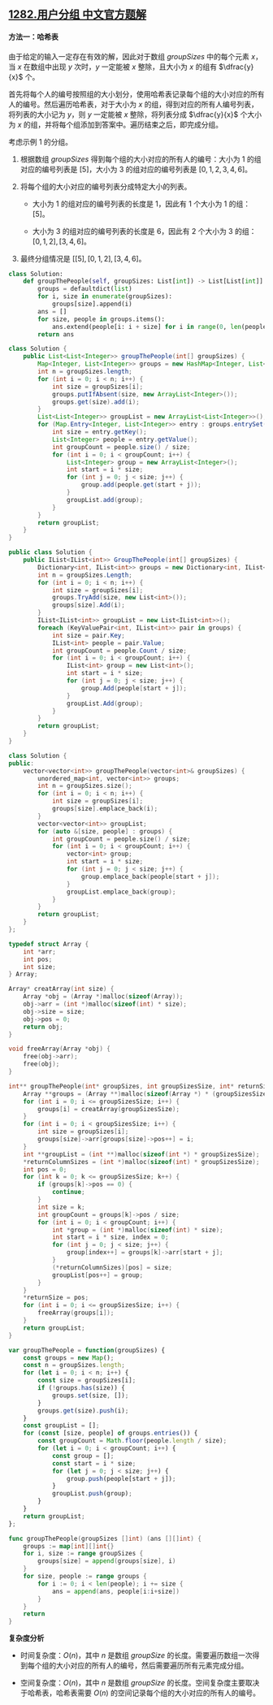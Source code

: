## [1282.用户分组 中文官方题解](https://leetcode.cn/problems/group-the-people-given-the-group-size-they-belong-to/solutions/100000/yong-hu-fen-zu-by-leetcode-solution)
#### 方法一：哈希表

由于给定的输入一定存在有效的解，因此对于数组 $\textit{groupSizes}$ 中的每个元素 $x$，当 $x$ 在数组中出现 $y$ 次时，$y$ 一定能被 $x$ 整除，且大小为 $x$ 的组有 $\dfrac{y}{x}$ 个。

首先将每个人的编号按照组的大小划分，使用哈希表记录每个组的大小对应的所有人的编号。然后遍历哈希表，对于大小为 $x$ 的组，得到对应的所有人编号列表，将列表的大小记为 $y$，则 $y$ 一定能被 $x$ 整除，将列表分成 $\dfrac{y}{x}$ 个大小为 $x$ 的组，并将每个组添加到答案中。遍历结束之后，即完成分组。

考虑示例 1 的分组。

1. 根据数组 $\textit{groupSizes}$ 得到每个组的大小对应的所有人的编号：大小为 $1$ 的组对应的编号列表是 $[5]$，大小为 $3$ 的组对应的编号列表是 $[0, 1, 2, 3, 4, 6]$。

2. 将每个组的大小对应的编号列表分成特定大小的列表。

   - 大小为 $1$ 的组对应的编号列表的长度是 $1$，因此有 $1$ 个大小为 $1$ 的组：$[5]$。

   - 大小为 $3$ 的组对应的编号列表的长度是 $6$，因此有 $2$ 个大小为 $3$ 的组：$[0, 1, 2], [3, 4, 6]$。

3. 最终分组情况是 $[[5], [0, 1, 2], [3, 4, 6]$。

```Python [sol1-Python3]
class Solution:
    def groupThePeople(self, groupSizes: List[int]) -> List[List[int]]:
        groups = defaultdict(list)
        for i, size in enumerate(groupSizes):
            groups[size].append(i)
        ans = []
        for size, people in groups.items():
            ans.extend(people[i: i + size] for i in range(0, len(people), size))
        return ans
```

```Java [sol1-Java]
class Solution {
    public List<List<Integer>> groupThePeople(int[] groupSizes) {
        Map<Integer, List<Integer>> groups = new HashMap<Integer, List<Integer>>();
        int n = groupSizes.length;
        for (int i = 0; i < n; i++) {
            int size = groupSizes[i];
            groups.putIfAbsent(size, new ArrayList<Integer>());
            groups.get(size).add(i);
        }
        List<List<Integer>> groupList = new ArrayList<List<Integer>>();
        for (Map.Entry<Integer, List<Integer>> entry : groups.entrySet()) {
            int size = entry.getKey();
            List<Integer> people = entry.getValue();
            int groupCount = people.size() / size;
            for (int i = 0; i < groupCount; i++) {
                List<Integer> group = new ArrayList<Integer>();
                int start = i * size;
                for (int j = 0; j < size; j++) {
                    group.add(people.get(start + j));
                }
                groupList.add(group);
            }
        }
        return groupList;
    }
}
```

```C# [sol1-C#]
public class Solution {
    public IList<IList<int>> GroupThePeople(int[] groupSizes) {
        Dictionary<int, IList<int>> groups = new Dictionary<int, IList<int>>();
        int n = groupSizes.Length;
        for (int i = 0; i < n; i++) {
            int size = groupSizes[i];
            groups.TryAdd(size, new List<int>());
            groups[size].Add(i);
        }
        IList<IList<int>> groupList = new List<IList<int>>();
        foreach (KeyValuePair<int, IList<int>> pair in groups) {
            int size = pair.Key;
            IList<int> people = pair.Value;
            int groupCount = people.Count / size;
            for (int i = 0; i < groupCount; i++) {
                IList<int> group = new List<int>();
                int start = i * size;
                for (int j = 0; j < size; j++) {
                    group.Add(people[start + j]);
                }
                groupList.Add(group);
            }
        }
        return groupList;
    }
}
```

```C++ [sol1-C++]
class Solution {
public:
    vector<vector<int>> groupThePeople(vector<int>& groupSizes) {
        unordered_map<int, vector<int>> groups;
        int n = groupSizes.size();
        for (int i = 0; i < n; i++) {
            int size = groupSizes[i];
            groups[size].emplace_back(i);
        }
        vector<vector<int>> groupList;
        for (auto &[size, people] : groups) {
            int groupCount = people.size() / size;
            for (int i = 0; i < groupCount; i++) {
                vector<int> group;
                int start = i * size;
                for (int j = 0; j < size; j++) {
                    group.emplace_back(people[start + j]);
                }
                groupList.emplace_back(group);
            }
        }
        return groupList;
    }
};
```

```C [sol1-C]
typedef struct Array {
    int *arr;
    int pos;
    int size;
} Array;

Array* creatArray(int size) {
    Array *obj = (Array *)malloc(sizeof(Array));
    obj->arr = (int *)malloc(sizeof(int) * size);
    obj->size = size;
    obj->pos = 0;
    return obj;
}

void freeArray(Array *obj) {
    free(obj->arr);
    free(obj);
}

int** groupThePeople(int* groupSizes, int groupSizesSize, int* returnSize, int** returnColumnSizes){
    Array **groups = (Array **)malloc(sizeof(Array *) * (groupSizesSize + 1));
    for (int i = 0; i <= groupSizesSize; i++) {
        groups[i] = creatArray(groupSizesSize);
    }
    for (int i = 0; i < groupSizesSize; i++) {
        int size = groupSizes[i];
        groups[size]->arr[groups[size]->pos++] = i;
    }
    int **groupList = (int **)malloc(sizeof(int *) * groupSizesSize);
    *returnColumnSizes = (int *)malloc(sizeof(int) * groupSizesSize);
    int pos = 0;
    for (int k = 0; k <= groupSizesSize; k++) {
        if (groups[k]->pos == 0) {
            continue;
        }
        int size = k;
        int groupCount = groups[k]->pos / size;
        for (int i = 0; i < groupCount; i++) {
            int *group = (int *)malloc(sizeof(int) * size);
            int start = i * size, index = 0;
            for (int j = 0; j < size; j++) {
                group[index++] = groups[k]->arr[start + j];
            }
            (*returnColumnSizes)[pos] = size;
            groupList[pos++] = group;
        }
    }
    *returnSize = pos;
    for (int i = 0; i <= groupSizesSize; i++) {
        freeArray(groups[i]);
    }
    return groupList;
}
```

```JavaScript [sol1-JavaScript]
var groupThePeople = function(groupSizes) {
    const groups = new Map();
    const n = groupSizes.length;
    for (let i = 0; i < n; i++) {
        const size = groupSizes[i];
        if (!groups.has(size)) {
            groups.set(size, []);
        }
        groups.get(size).push(i);
    }
    const groupList = [];
    for (const [size, people] of groups.entries()) {
        const groupCount = Math.floor(people.length / size);
        for (let i = 0; i < groupCount; i++) {
            const group = [];
            const start = i * size;
            for (let j = 0; j < size; j++) {
                group.push(people[start + j]);
            }
            groupList.push(group);
        }
    }
    return groupList;
};
```

```go [sol1-Golang]
func groupThePeople(groupSizes []int) (ans [][]int) {
    groups := map[int][]int{}
    for i, size := range groupSizes {
        groups[size] = append(groups[size], i)
    }
    for size, people := range groups {
        for i := 0; i < len(people); i += size {
            ans = append(ans, people[i:i+size])
        }
    }
    return
}
```

**复杂度分析**

- 时间复杂度：$O(n)$，其中 $n$ 是数组 $\textit{groupSize}$ 的长度。需要遍历数组一次得到每个组的大小对应的所有人的编号，然后需要遍历所有元素完成分组。

- 空间复杂度：$O(n)$，其中 $n$ 是数组 $\textit{groupSize}$ 的长度。空间复杂度主要取决于哈希表，哈希表需要 $O(n)$ 的空间记录每个组的大小对应的所有人的编号。